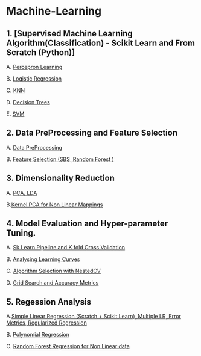 # Machine-Learning

## 1. [Supervised Machine Learning Algorithm(Classification) - Scikit Learn and From Scratch (Python)]

   A. [Percepron Learning](https://github.com/prajinkhadka/Machine-Learning/tree/master/Supervised%20Algorithms/percepron%20Algorithm) 
   
   B. [Logistic Regression](https://github.com/prajinkhadka/Machine-Learning/tree/master/Supervised%20Algorithms/Logistic%20Regression)
   
   C. [KNN](https://github.com/prajinkhadka/Machine-Learning/tree/master/Supervised%20Algorithms/K%20Nearest%20neighbor)
   
   D. [Decision Trees](https://github.com/prajinkhadka/Machine-Learning/tree/master/Supervised%20Algorithms/Decision%20Trees)
   
   E. [SVM](https://github.com/prajinkhadka/Machine-Learning/tree/master/Supervised%20Algorithms/Support%20Vector%20machines)

## 2. Data PreProcessing and Feature Selection 

   A. [Data PreProcessing](https://github.com/prajinkhadka/Machine-Learning/blob/master/Data%20Pre%20Processsing/Data%20PreProcessing.ipynb) 
   
 B.  [Feature Selection (SBS ,Random Forest )](https://github.com/prajinkhadka/Machine-Learning/blob/master/Data%20Pre%20Processsing/Feature%20Selection%20-%20SBS%20-%20Random%20Forest.ipynb) 
 
 
## 3. Dimensionality Reduction

  A. [PCA, LDA](https://github.com/prajinkhadka/Machine-Learning/blob/master/Dimensionality%20Reduction/PCA%20%2C%20LDA.ipynb)
  
  B.[Kernel PCA for Non Linear Mappings](https://github.com/prajinkhadka/Machine-Learning/blob/master/Dimensionality%20Reduction/%20Kernel%20PCA%20for%20Non%20Linear%20Mappings.ipynb)
  
  
  ## 4. Model Evaluation and Hyper-parameter Tuning.
  
   A. [Sk Learn Pipeline and K fold Cross Validation](https://github.com/prajinkhadka/Machine-Learning/blob/master/Model%20Evaluation%20and%20Hyper%20Parameter%20Tuning/SkLearn%20Pipeline%20and%20k-fold%20Cross_val.ipynb)
   
   B. [Analysing Learning Curves](https://github.com/prajinkhadka/Machine-Learning/blob/master/Model%20Evaluation%20and%20Hyper%20Parameter%20Tuning/Learning_curves.ipynb)
   
   C. [Algorithm Selection with NestedCV](https://github.com/prajinkhadka/Machine-Learning/blob/master/Model%20Evaluation%20and%20Hyper%20Parameter%20Tuning/Algorithm%20Selection%20with%20Nested%20CV.ipynb)
   
   D. [Grid Search and Accuracy Metrics](https://github.com/prajinkhadka/Machine-Learning/blob/master/Model%20Evaluation%20and%20Hyper%20Parameter%20Tuning/Grid%20Search%20and%20Accuracy%20Metrics.ipynb)
   
   
## 5. Regession Analysis

   A.[Simple Linear Regression (Scratch + Scikit Learn), Multiple LR, Error Metrics, Regularized Regression](https://github.com/prajinkhadka/Machine-Learning/blob/master/Regression%20Analysis/Simple%20Linear%20Regression(Scratch%20%2B%20Scikit%20Learn%20)%2C%20Multiple%20Linear%20Regression%20%2C%20Error%20Metrics%2C%20Regularization.ipynb) 
   
   B. [Polynomial Regression](https://github.com/prajinkhadka/Machine-Learning/blob/master/Regression%20Analysis/Polynomial%20Regression.ipynb)
   
   C. [Random Forest Regression for Non Linear data](https://github.com/prajinkhadka/Machine-Learning/blob/master/Regression%20Analysis/Non%20Linear%20RelationShip%20with%20random%20Forest.ipynb)
   
